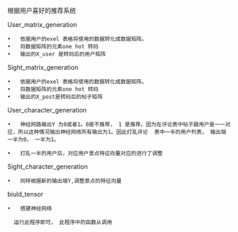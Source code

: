根据用户喜好的推荐系统

User_matrix_generation

	•	依据用户的exel 表格将使用的数据转化成数据矩阵。
	•	将数据矩阵的元素one hot 转码
	•	输出的X_user 是转码后的用户矩阵

Sight_matrix_generation

	•	依据用户的exel 表格将使用的数据转化成数据矩阵。
	•	将数据矩阵的元素one hot 转码
	•	输出的X_post是转码后的帖子矩阵


User_character_generation

	•	神经网路输出Y 为0或者1。0是不推荐， 1 是推荐。因为在评论表中帖子跟用户是一一对应，所以这种情况输出神经网络所有输出为1。因此打乱评论  表中一半的用户列表， 输出端一半为0， 一半为1。 
	
	•	打乱一半的用户后，对应用户景点特征向量对应的进行了调整

Sight_character_generation

	•	同样根据新的输出端Y,调整景点的特征向量

biuld_tensor

	•	搭建神经网络
	
      运行此程序即可， 此程序中的函数从调用
